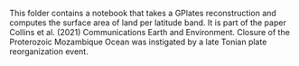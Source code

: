
This folder contains a notebook that takes a GPlates reconstruction and computes the surface area of land per latitude band. It is part of the paper Collins et al. (2021) Communications Earth and Environment. Closure of the Proterozoic Mozambique Ocean was instigated by a late Tonian plate reorganization event.
